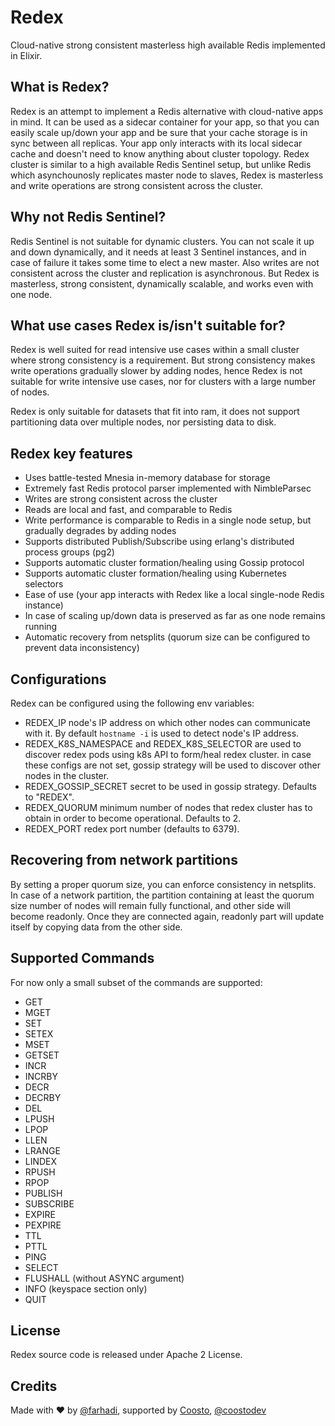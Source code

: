 # Redex

Cloud-native strong consistent masterless high available Redis implemented in Elixir.

## What is Redex?

Redex is an attempt to implement a Redis alternative with cloud-native apps in mind.
It can be used as a sidecar container for your app, so that you can easily scale up/down
your app and be sure that your cache storage is in sync between all replicas.
Your app only interacts with its local sidecar cache and doesn't need to know anything
about cluster topology.
Redex cluster is similar to a high available Redis Sentinel setup, but unlike Redis
which asynchounosly replicates master node to slaves, Redex is masterless
and write operations are strong consistent across the cluster.

## Why not Redis Sentinel?

Redis Sentinel is not suitable for dynamic clusters. You can not scale it up and down
dynamically, and it needs at least 3 Sentinel instances, and in case of failure it takes
some time to elect a new master.
Also writes are not consistent across the cluster and replication is asynchronous.
But Redex is masterless, strong consistent, dynamically scalable, and works
even with one node.

## What use cases Redex is/isn't suitable for?

Redex is well suited for read intensive use cases within a small cluster where
strong consistency is a requirement. But strong consistency makes write operations
gradually slower by adding nodes, hence Redex is not suitable for write intensive use cases,
nor for clusters with a large number of nodes.

Redex is only suitable for datasets that fit into ram, it does not support partitioning
data over multiple nodes, nor persisting data to disk.

## Redex key features

- Uses battle-tested Mnesia in-memory database for storage
- Extremely fast Redis protocol parser implemented with NimbleParsec
- Writes are strong consistent across the cluster
- Reads are local and fast, and comparable to Redis
- Write performance is comparable to Redis in a single node setup, but gradually degrades by adding nodes
- Supports distributed Publish/Subscribe using erlang's distributed process groups (pg2)
- Supports automatic cluster formation/healing using Gossip protocol
- Supports automatic cluster formation/healing using Kubernetes selectors
- Ease of use (your app interacts with Redex like a local single-node Redis instance)
- In case of scaling up/down data is preserved as far as one node remains running
- Automatic recovery from netsplits (quorum size can be configured to prevent data inconsistency)

## Configurations

Redex can be configured using the following env variables:

- REDEX_IP
  node's IP address on which other nodes can communicate with it.
  By default `hostname -i` is used to detect node's IP address.
- REDEX_K8S_NAMESPACE and REDEX_K8S_SELECTOR
  are used to discover redex pods using k8s API to form/heal redex cluster.
  in case these configs are not set, gossip strategy will be used to discover other nodes in the cluster.
- REDEX_GOSSIP_SECRET
  secret to be used in gossip strategy. Defaults to "REDEX".
- REDEX_QUORUM
  minimum number of nodes that redex cluster has to obtain in order to become operational. Defaults to 2.
- REDEX_PORT
  redex port number (defaults to 6379).

## Recovering from network partitions

By setting a proper quorum size, you can enforce consistency in netsplits.
In case of a network partition, the partition containing at least the quorum size number
of nodes will remain fully functional, and other side will become readonly.
Once they are connected again, readonly part will update itself by copying data from the other side.

## Supported Commands

For now only a small subset of the commands are supported:

- GET
- MGET
- SET
- SETEX
- MSET
- GETSET
- INCR
- INCRBY
- DECR
- DECRBY
- DEL
- LPUSH
- LPOP
- LLEN
- LRANGE
- LINDEX
- RPUSH
- RPOP
- PUBLISH
- SUBSCRIBE
- EXPIRE
- PEXPIRE
- TTL
- PTTL
- PING
- SELECT
- FLUSHALL (without ASYNC argument)
- INFO (keyspace section only)
- QUIT

## License

Redex source code is released under Apache 2 License.

## Credits

Made with :heart: by [@farhadi](https://github.com/farhadi), supported by [Coosto](https://www.coosto.com/en), [@coostodev](https://twitter.com/coostodev)
